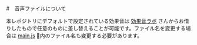 #　音声ファイルについて

本レポジトリにデフォルトで設定されている効果音は [効果音ラボ](https://soundeffect-lab.info/) さんからお借りしたもので任意のものに差し替えることが可能です。ファイル名を変更する場合は [main.js](../js/main.js) 内のファイル名も変更する必要があります。